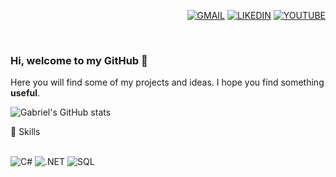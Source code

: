 <html>

<body>
<div style="display: flex; justify-content: flex-end">

[![GMAIL](https://img.shields.io/badge/Gmail-D14836?style=for-the-badge&logo=gmail&logoColor=white)](gabriel.obezerrapereira@gmail.com)
[![LIKEDIN](https://img.shields.io/badge/LinkedIn-0077B5?style=for-the-badge&logo=linkedin&logoColor=white)](https://www.linkedin.com/in/gabriel-de-oliveira-bezerra-pereira-7299a0147/)
[![YOUTUBE](https://img.shields.io/badge/YouTube-FF0000?style=for-the-badge&logo=youtube&logoColor=white)](https://www.youtube.com/@CanalFanhoto)

</div>

<br>

### Hi, welcome to my GitHub 👋
Here you will find some of my projects and ideas. I hope you find something <b>useful</b>.

![Gabriel's GitHub stats](https://github-readme-stats.vercel.app/api?username=gabrielBezerra-cmd&show_icons=true&bg_color=00000000)

🚀 Skills

<div style="display: inline_block">
</br>
<img src="https://img.shields.io/badge/C%23-239120?style=for-the-badge&logo=c-sharp&logoColor=white" alt="C#"/>
<img src="https://img.shields.io/badge/.NET-5C2D91?style=for-the-badge&logo=.net&logoColor=white" alt=".NET"/>
<img src="https://img.shields.io/badge/Microsoft_SQL_Server-CC2927?style=for-the-badge&logo=microsoft-sql-server&logoColor=white" alt="SQL"/>
</div>

</body>
</html>
